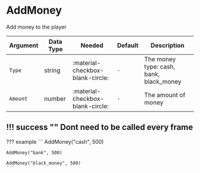 # AddMoney
Add money to the player

| Argument              | Data Type                            | Needed                    | Default                       | Description
| ----------------------| ------------------------------------ | ------------------------- |-------------------------------|-------------
| `Type`                | string | :material-checkbox-blank-circle: | `-` | The money type: cash, bank, black_money
| `Amount`                | number | :material-checkbox-blank-circle: | `-` | The amount of money

!!! success ""
    Dont need to be called every frame
---
??? example
    ```
    AddMoney("cash", 500)
    
    AddMoney("bank", 500)

    AddMoney("black_money", 500)
    ```     
